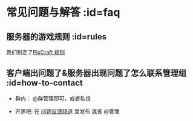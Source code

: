 # 常见问题与解答 :id=faq

## 服务器的游戏规则 :id=rules

我们制定了[PixCraft 规则](welcome/rules.md)

## 客户端出问题了&服务器出现问题了怎么联系管理组 :id=how-to-contact

- 群内：
  @群管理即可，或者私信

- 开黑吧:
  在 [问题反馈频道](https://kaihei.co/IAALCU) 里发布 或者 @管理